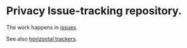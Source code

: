 # Privacy Issue-tracking repository.

The work happens in [issues](https://github.com/w3cping/tracking-issues/issues).

See also [horizontal trackers](https://w3c.github.io/horizontal-issue-tracker/?repo=w3cping/tracking-issues).
